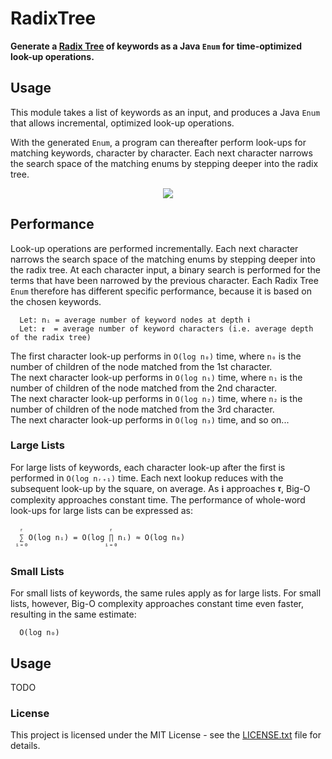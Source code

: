 # RadixTree

**Generate a [Radix Tree][radix-tree] of keywords as a Java `Enum` for time-optimized look-up operations.**

## Usage

This module takes a list of keywords as an input, and produces a Java `Enum` that allows incremental, optimized look-up operations.

With the generated `Enum`, a program can thereafter perform look-ups for matching keywords, character by character. Each next character narrows the search space of the matching enums by stepping deeper into the radix tree.

<p align="center">
  <img src="https://upload.wikimedia.org/wikipedia/commons/thumb/a/ae/Patricia_trie.svg/320px-Patricia_trie.svg.png"/>
</p>

## Performance

Look-up operations are performed incrementally. Each next character narrows the search space of the matching enums by stepping deeper into the radix tree. At each character input, a binary search is performed for the terms that have been narrowed by the previous character. Each Radix Tree `Enum` therefore has different specific performance, because it is based on the chosen keywords.

```
  Let: nᵢ = average number of keyword nodes at depth 𝖎
  Let: 𝖗  = average number of keyword characters (i.e. average depth of the radix tree)
```

The first character look-up performs in `O(log n₀)` time, where `n₀` is the number of children of the node matched from the 1st character.<br>
The next character look-up performs in `O(log n₁)` time, where `n₁` is the number of children of the node matched from the 2nd character.<br>
The next character look-up performs in `O(log n₂)` time, where `n₂` is the number of children of the node matched from the 3rd character.<br>
The next character look-up performs in `O(log n₃)` time, and so on...

### Large Lists

For large lists of keywords, each character look-up after the first is performed in `O(log nᵣ₊₁)` time. Each next lookup reduces with the subsequent look-up by the square, on average. As 𝖎 approaches 𝖗, Big-O complexity approaches constant time. The performance of whole-word look-ups for large lists can be expressed as:

```
  ᵣ                   ᵣ
  ∑ O(log nᵢ) = O(log ∏ nᵢ) ≈ O(log n₀)
 ⁱ⁼⁰                 ⁱ⁼⁰
```

### Small Lists

For small lists of keywords, the same rules apply as for large lists. For small lists, however, Big-O complexity approaches constant time even faster, resulting in the same estimate:

```
  O(log n₀)
```

## Usage

TODO

### License

This project is licensed under the MIT License - see the [LICENSE.txt](LICENSE.txt) file for details.

[radix-tree]: https://en.wikipedia.org/wiki/Radix_tree